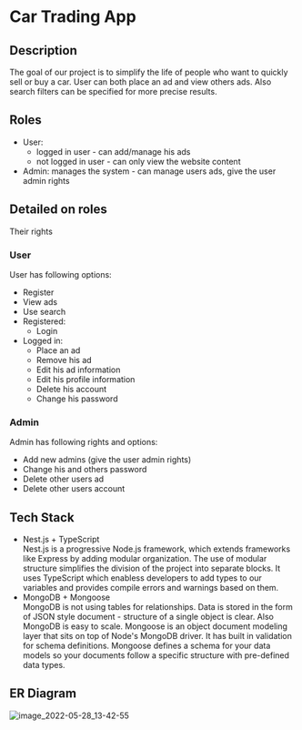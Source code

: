 # Car Trading App

## Description

The goal of our project is to simplify the life of people who want to quickly sell or buy a car.
User can both place an ad and view others ads. Also search filters can be specified for more precise results.

## Roles

- User:
  - logged in user - can add/manage his ads
  - not logged in user - can only view the website content
- Admin: manages the system - can manage users ads, give the user admin rights

## Detailed on roles

Their rights

### User

User has following options:

- Register
- View ads
- Use search
- Registered:
  - Login
- Logged in:
  - Place an ad
  - Remove his ad
  - Edit his ad information
  - Edit his profile information
  - Delete his account
  - Change his password

### Admin

Admin has following rights and options:

- Add new admins (give the user admin rights)
- Change his and others password
- Delete other users ad
- Delete other users account

## Tech Stack

- Nest.js + TypeScript\
  Nest.js is a progressive Node.js framework, which extends frameworks like Express by adding modular organization. The use of modular structure simplifies the division of the project into separate blocks.
  It uses TypeScript which enabless developers to add types to our variables and provides compile errors and warnings based on them.
- MongoDB + Mongoose\
  MongoDB is not using tables for relationships. Data is stored in the form of JSON style document - structure of a single object is clear. Also MongoDB is easy to scale.
  Mongoose is an object document modeling layer that sits on top of Node's MongoDB driver. It has built in validation for schema definitions. Mongoose defines a schema for your data models so your documents follow a specific structure with pre-defined data types.

## ER Diagram
![image_2022-05-28_13-42-55](https://user-images.githubusercontent.com/61244342/170821983-a3648fb5-a61d-4ad1-b935-9c56e4675f3f.png)

